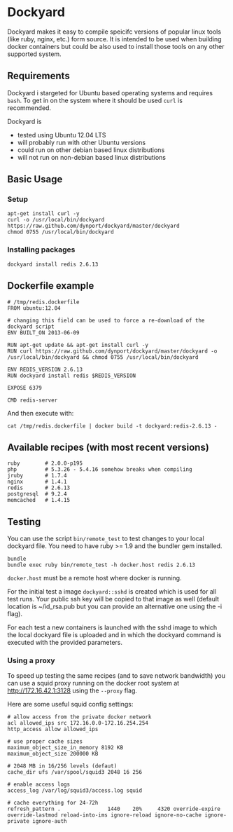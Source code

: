 # Dockyard

Dockyard makes it easy to compile speicifc versions of popular linux tools (like ruby, nginx, etc.) form source. It is intended to be used when building docker containers but could be also used to install those tools on any other supported system.

## Requirements

Dockyard i stargeted for Ubuntu based operating systems and requires `bash`. To get in on the system where it should be used `curl` is recommended.

Dockyard is

* tested using Ubuntu 12.04 LTS
* will probably run with other Ubuntu versions
* could run on other debian based linux distributions
* will not run on non-debian based linux distributions

## Basic Usage

### Setup

    apt-get install curl -y
    curl -o /usr/local/bin/dockyard https://raw.github.com/dynport/dockyard/master/dockyard
    chmod 0755 /usr/local/bin/dockyard

### Installing packages
    dockyard install redis 2.6.13

## Dockerfile example
    # /tmp/redis.dockerfile
    FROM ubuntu:12.04

    # changing this field can be used to force a re-download of the dockyard script
    ENV BUILT_ON 2013-06-09

    RUN apt-get update && apt-get install curl -y
    RUN curl https://raw.github.com/dynport/dockyard/master/dockyard -o /usr/local/bin/dockyard && chmod 0755 /usr/local/bin/dockyard

    ENV REDIS_VERSION 2.6.13
    RUN dockyard install redis $REDIS_VERSION

    EXPOSE 6379

    CMD redis-server

And then execute with:

    cat /tmp/redis.dockerfile | docker build -t dockyard:redis-2.6.13 -

## Available recipes (with most recent versions)

    ruby        # 2.0.0-p195
    php         # 5.3.26 - 5.4.16 somehow breaks when compiling
    jruby       # 1.7.4
    nginx       # 1.4.1
    redis       # 2.6.13
    postgresql  # 9.2.4
    memcached   # 1.4.15

## Testing

You can use the script `bin/remote_test` to test changes to your local dockyard file.
You need to have ruby >= 1.9 and the bundler gem installed.

    bundle
    bundle exec ruby bin/remote_test -h docker.host redis 2.6.13

`docker.host` must be a remote host where docker is running.

For the initial test a image `dockyard::sshd` is created which is used for all test runs. Your public ssh key will be copied to that image as well (default location is ~/id_rsa.pub but you can provide an alternative one using the -i flag).

For each test a new containers is launched with the sshd image to which the local dockyard file is uploaded and in which the
dockyard command is executed with the provided parameters.

### Using a proxy

To speed up testing the same recipes (and to save network bandwidth) you can use a squid proxy running on the docker root system
at http://172.16.42.1:3128 using the `--proxy` flag.

Here are some useful squid config settings:


    # allow access from the private docker network
    acl allowed_ips src 172.16.0.0-172.16.254.254
    http_access allow allowed_ips

    # use proper cache sizes
    maximum_object_size_in_memory 8192 KB
    maximum_object_size 200000 KB

    # 2048 MB in 16/256 levels (defaut)
    cache_dir ufs /var/spool/squid3 2048 16 256

    # enable access logs
    access_log /var/log/squid3/access.log squid

    # cache everything for 24-72h
    refresh_pattern .               1440    20%     4320 override-expire override-lastmod reload-into-ims ignore-reload ignore-no-cache ignore-private ignore-auth
